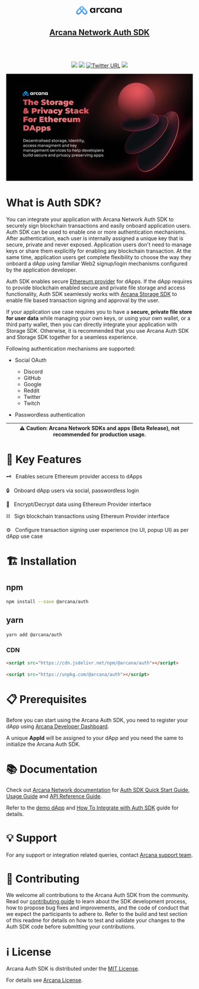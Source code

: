<p align="center">
<a href="#start"><img height="30rem" src="https://raw.githubusercontent.com/arcana-network/branding/main/an_logo_light_temp.png"/></a>
<h2 align="center"> <a href="https://arcana.network/">Arcana Network Auth SDK </a></h2>
</p>
<br/>
<p id="banner" align="center">
<br/>
<a title="MIT License" href="https://github.com/arcana-network/license/blob/main/LICENSE.md"><img src="https://img.shields.io/badge/license-MIT-blue"/></a>
<a title="Beta release" href="https://github.com/arcana-network/auth/releases"><img src="https://img.shields.io/github/v/release/arcana-network/auth?style=flat-square&color=28A745"/></a>
<a title="Twitter" href="https://twitter.com/ArcanaNetwork"><img alt="Twitter URL" src="https://img.shields.io/twitter/url?style=social&url=https%3A%2F%2Ftwitter.com%2FArcanaNetwork"/></a>
<a title="CodeCov" href="https://codecov.io/gh/arcana-network/auth"> 
 <img src="https://codecov.io/gh/arcana-network/auth/branch/dev/graph/badge.svg?token=KmdjEs3enL"/></a>
</p><p id="start" align="center">
<a href="https://docs.beta.arcana.network/"><img src="https://raw.githubusercontent.com/arcana-network/branding/main/an_banner_docs.png" alt="Arcana Auth SDK"/></a>
</p>

# What is Auth SDK?

You can integrate your application with Arcana Network Auth SDK to securely sign blockchain transactions and easily onboard application users. Auth SDK can be used to enable one or more authentication mechanisms. After authentication, each user is internally assigned a unique key that is secure, private and never exposed. Application users don't need to manage keys or share them explicitly for enabling any blockchain transaction. At the same time, application users get complete flexibility to choose the way they onboard a dApp using familiar Web2 signup/login mechanisms configured by the application developer.

Auth SDK enables secure [Ethereum provider](https://eips.ethereum.org/EIPS/eip-1193) for dApps. If the dApp requires to provide blockchain enabled secure and private file storage and access functionality, Auth SDK seamlessly works with [Arcana Storage SDK](https://github.com/arcana-network/storage) to enable file based transaction signing and approval by the user.

If your application use case requires you to have a **secure, private file store for user data** while managing your own keys, or using your own wallet, or a third party wallet, then you can directly integrate your application with Storage SDK. Otherwise, it is recommended that you use Arcana Auth SDK and Storage SDK together for a seamless experience.

Following authentication mechanisms are supported:

- Social OAuth

  - Discord
  - GitHub
  - Google
  - Reddit
  - Twitter
  - Twitch

- Passwordless authentication

| :warning: Caution: Arcana Network SDKs and apps (Beta Release), not recommended for production usage. |
| ----------------------------------------------------------------------------------------------------- |

# 💪 Key Features

<p>🗝️ &nbsp; Enables secure Ethereum provider access to dApps</p>
<p>🔒 &nbsp; Onboard dApp users via social, passwordless login</p>
<p>👛 &nbsp; Encrypt/Decrypt data using Ethereum Provider interface</p>
<p>⛓️ &nbsp; Sign blockchain transactions using Ethereum Provider interface</p>
<p>⚙️ &nbsp; Configure transaction signing user experience (no UI, popup UI) as per dApp use case</p>

# 🏗️ Installation

## npm

```sh
npm install --save @arcana/auth
```

## yarn

```sh
yarn add @arcana/auth
```

### CDN

```html
<script src="https://cdn.jsdelivr.net/npm/@arcana/auth"></script>
```

```html
<script src="https://unpkg.com/@arcana/auth"></script>
```

# 📋 Prerequisites

Before you can start using the Arcana Auth SDK, you need to register your dApp using [Arcana Developer Dashboard](https://dashboard.beta.arcana.network/).

A unique **AppId** will be assigned to your dApp and you need the same to initialize the Arcana Auth SDK.

# 📚 Documentation

Check out [Arcana Network documentation](https://docs.beta.arcana.network/) for [Auth SDK Quick Start Guide](https://docs.beta.arcana.network/docs/auth_qs), [Usage Guide](https://docs.beta.arcana.network/docs/auth_usage) and [API Reference Guide](https://docs.beta.arcana.network/docs/auth_ref).

Refer to the [demo dApp](https://docs.beta.arcana.network/docs/demo-app) and [How To Integrate with Auth SDK](https://docs.beta.arcana.network/docs/setupwallet) guide for details.

# 💡 Support

For any support or integration related queries, contact [Arcana support team](mailto:support@arcana.network).

# 🤝 Contributing

We welcome all contributions to the Arcana Auth SDK from the community. Read our [contributing guide](https://github.com/arcana-network/license/blob/main/CONTRIBUTING.md) to learn about the SDK development process, how to propose bug fixes and improvements, and the code of conduct that we expect the participants to adhere to. Refer to the build and test section of this readme for details on how to test and validate your changes to the Auth SDK code before submitting your contributions.

# ℹ️ License

Arcana Auth SDK is distributed under the [MIT License](https://fossa.com/blog/open-source-licenses-101-mit-license/).

For details see [Arcana License](https://github.com/arcana-network/license/blob/main/LICENSE.md).
